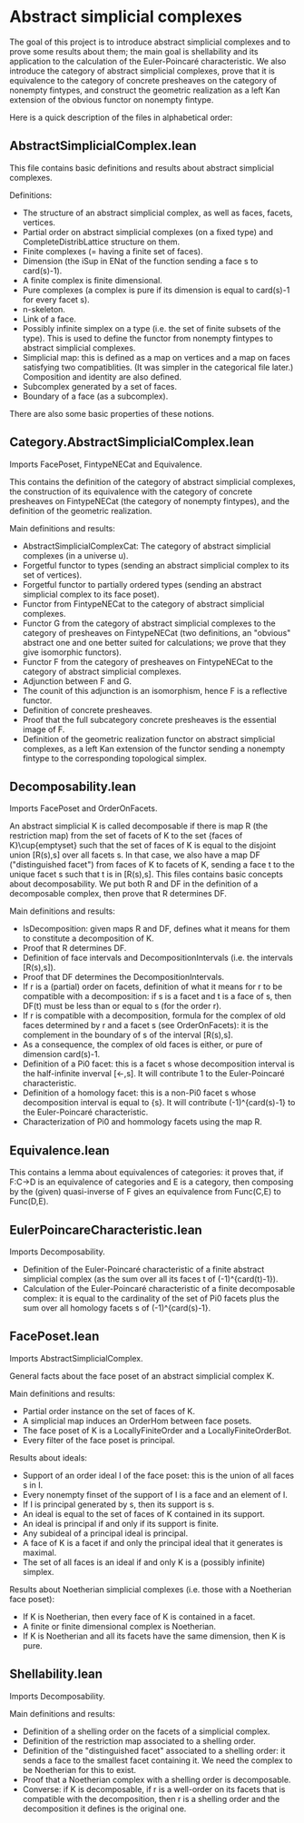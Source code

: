 # Abstract simplicial complexes

The goal of this project is to introduce abstract simplicial complexes and to prove some results about them; the main goal is shellability and its application to the calculation of the Euler-Poincaré characteristic.
We also introduce the category of abstract simplicial complexes, prove that it is equivalence to the category of concrete presheaves on the category of nonempty fintypes, and construct the geometric realization as a left Kan extension of the obvious functor on nonempty fintype.

Here is a quick description of the files in alphabetical order:


## AbstractSimplicialComplex.lean 

This file contains basic definitions and results about abstract simplicial complexes.

Definitions:
- The structure of an abstract simplicial complex, as well as faces, facets, vertices.
- Partial order on abstract simplicial complexes (on a fixed type) and CompleteDistribLattice structure on them.
- Finite complexes (= having a finite set of faces).
- Dimension (the iSup in ENat of the function sending a face s to card(s)-1).
- A finite complex is finite dimensional.
- Pure complexes (a complex is pure if its dimension is equal to card(s)-1 for every facet s).
- n-skeleton.
- Link of a face.
- Possibly infinite simplex on a type (i.e. the set of finite subsets of the type). This is used to define the functor from nonempty fintypes to abstract simplicial complexes.
- Simplicial map: this is defined as a map on vertices and a map on faces satisfying two compatiblities. (It was simpler in the categorical file later.) Composition and identity are also defined.
- Subcomplex generated by a set of faces.
- Boundary of a face (as a subcomplex).

There are also some basic properties of these notions.


## Category.AbstractSimplicialComplex.lean

Imports FacePoset, FintypeNECat and Equivalence.

This contains the definition of the category of abstract simplicial complexes, the construction of its equivalence with the category of concrete presheaves on FintypeNECat (the category of nonempty fintypes), and the definition of the geometric realization.


Main definitions and results:
- AbstractSimplicialComplexCat: The category of abstract simplicial complexes (in a universe u).
- Forgetful functor to types (sending an abstract simplicial complex to its set of vertices).
- Forgetful functor to partially ordered types (sending an abstract simplicial complex to its face poset).
- Functor from FintypeNECat to the category of abstract simplicial complexes.
- Functor G from the category of abstract simplicial complexes to the category of presheaves on FintypeNECat (two definitions, an "obvious" abstract one and one better suited for calculations; we prove that they give isomorphic functors).
- Functor F from the category of presheaves on FintypeNECat to the category of abstract simplicial complexes.
- Adjunction between F and G.
- The counit of this adjunction is an isomorphism, hence F is a reflective functor.
- Definition of concrete presheaves.
- Proof that the full subcategory concrete presheaves is the essential image of F.
- Definition of the geometric realization functor on abstract simplicial complexes, as a left Kan extension of the functor sending a nonempty fintype to the corresponding topological simplex.


## Decomposability.lean

Imports FacePoset and OrderOnFacets.

An abstract simplicial K is called decomposable if there is map R (the restriction map) from the set of facets of K to the set {faces of K}\cup{emptyset} such that the set of faces of K is equal to the disjoint union [R(s),s] over all facets s. In that case, we also have a map DF ("distinguished facet") from faces of K to facets of K, sending a face t to the unique facet s such that t is in [R(s),s].
This files contains basic concepts about decomposability. We put both R and DF in the definition of a decomposable complex, then prove that R determines DF.


Main definitions and results:
- IsDecomposition: given maps R and DF, defines what it means for them to constitute a decomposition of K.
- Proof that R determines DF.
- Definition of face intervals and DecompositionIntervals (i.e. the intervals [R(s),s]).
- Proof that DF determines the DecompositionIntervals.
- If r is a (partial) order on facets, definition of what it means for r to be compatible with a decomposition: if s is a facet and t is a face of s, then DF(t) must be less than or equal to s (for the order r).
- If r is compatible with a decomposition, formula for the complex of old faces determined by r and a facet s (see OrderOnFacets): it is the complement in the boundary of s of the interval [R(s),s].
- As a consequence, the complex of old faces is either, or pure of dimension card(s)-1.
- Definition of a Pi0 facet: this is a facet s whose decomposition interval is the half-infinite inverval [<-,s]. It will contribute 1 to the Euler-Poincaré characteristic.
- Definition of a homology facet: this is a non-Pi0 facet s whose decomposition interval is equal to {s}. It will contribute (-1)^{card(s)-1} to the Euler-Poincaré characteristic.
- Characterization of Pi0 and hommology facets using the map R.

## Equivalence.lean

This contains a lemma about equivalences of categories: it proves that, if F:C->D is an equivalence of categories and E is a category, then composing by the (given) quasi-inverse of F gives an equivalence from Func(C,E) to Func(D,E).


## EulerPoincareCharacteristic.lean 

Imports Decomposability.

- Definition of the Euler-Poincaré characteristic of a finite abstract simplicial complex (as the sum over all its faces t of (-1)^{card(t)-1}).
- Calculation of the Euler-Poincaré characteristic of a finite decomposable complex: it is equal to the cardinality of the set of Pi0 facets plus the sum over all homology facets s of (-1)^{card(s)-1}.


## FacePoset.lean

Imports AbstractSimplicialComplex.

General facts about the face poset of an abstract simplicial complex K.

Main definitions and results:
- Partial order instance on the set of faces of K.
- A simplicial map induces an OrderHom between face posets.
- The face poset of K is a LocallyFiniteOrder and a LocallyFiniteOrderBot.
- Every filter of the face poset is principal.

Results about ideals:
- Support of an order ideal I of the face poset: this is the union of all faces s in I.
- Every nonempty finset of the support of I is a face and an element of I.
- If I is principal generated by s, then its support is s.
- An ideal is equal to the set of faces of K contained in its support.
- An ideal is principal if and only if its support is finite.
- Any subideal of a principal ideal is principal.
- A face of K is a facet if and only the principal ideal that it generates is maximal.
- The set of all faces is an ideal if and only K is a (possibly infinite) simplex.

Results about Noetherian simplicial complexes (i.e. those with a Noetherian face poset):
- If K is Noetherian, then every face of K is contained in a facet.
- A finite or finite dimensional complex is Noetherian.
- If K is Noetherian and all its facets have the same dimension, then K is pure.


## Shellability.lean

Imports Decomposability.

Main definitions and results:
- Definition of a shelling order on the facets of a simplicial complex.
- Definition of the restriction map associated to a shelling order.
- Definition of the "distinguished facet" associated to a shelling order: it sends a face to the smallest facet containing it. We need the complex to be Noetherian for this to exist.
- Proof that a Noetherian complex with a shelling order is decomposable.
- Converse: if K is decomposable, if r is a well-order on its facets that is compatible with the decomposition, then r is a shelling order and the decomposition it defines is the original one.

